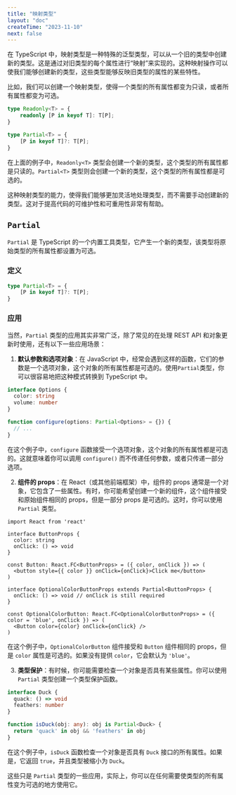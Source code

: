 ```yaml
---
title: "映射类型"
layout: "doc"
createTime: "2023-11-10"
next: false
---
```


在 TypeScript 中，映射类型是一种特殊的泛型类型，可以从一个旧的类型中创建新的类型。这是通过对旧类型的每个属性进行“映射”来实现的。这种映射操作可以使我们能够创建新的类型，这些类型能够反映旧类型的属性的某些特性。

比如，我们可以创建一个映射类型，使得一个类型的所有属性都变为只读，或者所有属性都变为可选。

```TypeScript twoslash
type Readonly<T> = {
    readonly [P in keyof T]: T[P];
}

type Partial<T> = {
    [P in keyof T]?: T[P];
}
```

在上面的例子中，`Readonly<T>` 类型会创建一个新的类型，这个类型的所有属性都是只读的。`Partial<T>` 类型则会创建一个新的类型，这个类型的所有属性都是可选的。

这种映射类型的能力，使得我们能够更加灵活地处理类型，而不需要手动创建新的类型。这对于提高代码的可维护性和可重用性非常有帮助。

## `Partial`

`Partial` 是 TypeScript 的一个内置工具类型，它产生一个新的类型，该类型将原始类型的所有属性都设置为可选。

### 定义

```TypeScript twoslash
type Partial<T> = {
    [P in keyof T]?: T[P];
}
```

### 应用

当然，`Partial` 类型的应用其实非常广泛，除了常见的在处理 REST API 和对象更新时使用，还有以下一些应用场景：

1. **默认参数和选项对象**：在 JavaScript 中，经常会遇到这样的函数，它们的参数是一个选项对象，这个对象的所有属性都是可选的。使用`Partial`类型，你可以很容易地把这种模式转换到 TypeScript 中。

```TypeScript twoslash
interface Options {
  color: string
  volume: number
}

function configure(options: Partial<Options> = {}) {
  // ...
}
```

在这个例子中，`configure` 函数接受一个选项对象，这个对象的所有属性都是可选的。这就意味着你可以调用 `configure()` 而不传递任何参数，或者只传递一部分选项。

2. **组件的 props**：在 React（或其他前端框架）中，组件的 props 通常是一个对象，它包含了一些属性。有时，你可能希望创建一个新的组件，这个组件接受和原始组件相同的 props，但是一部分 props 是可选的。这时，你可以使用 `Partial` 类型。

```tsx v-pre
import React from 'react'

interface ButtonProps {
  color: string
  onClick: () => void
}

const Button: React.FC<ButtonProps> = ({ color, onClick }) => (
  <button style={{ color }} onClick={onClick}>Click me</button>
)

interface OptionalColorButtonProps extends Partial<ButtonProps> {
  onClick: () => void // onClick is still required
}

const OptionalColorButton: React.FC<OptionalColorButtonProps> = ({ color = 'blue', onClick }) => (
  <Button color={color} onClick={onClick} />
)
```

在这个例子中，`OptionalColorButton` 组件接受和 `Button` 组件相同的 props，但是 `color` 属性是可选的。如果没有提供 `color`，它会默认为 `'blue'`。

3. **类型保护**：有时候，你可能需要检查一个对象是否具有某些属性。你可以使用 `Partial` 类型创建一个类型保护函数。

```TypeScript twoslash
interface Duck {
  quack: () => void
  feathers: number
}

function isDuck(obj: any): obj is Partial<Duck> {
  return 'quack' in obj && 'feathers' in obj
}
```

在这个例子中，`isDuck` 函数检查一个对象是否具有 `Duck` 接口的所有属性。如果是，它返回 `true`，并且类型被缩小为 `Duck`。

这些只是 `Partial` 类型的一些应用，实际上，你可以在任何需要使类型的所有属性变为可选的地方使用它。
